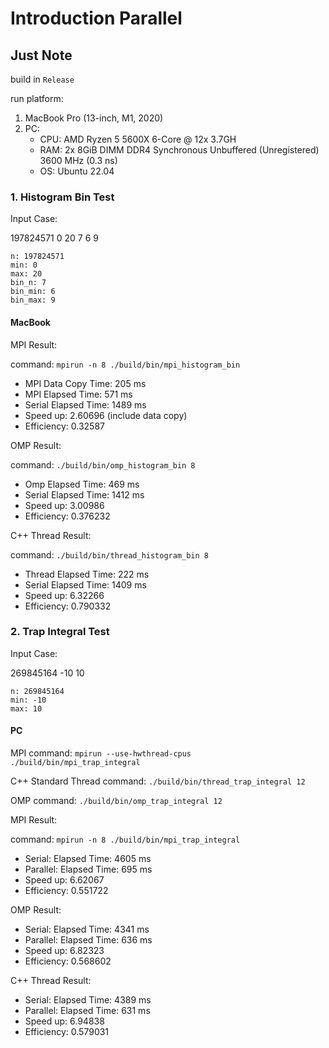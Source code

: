 # Introduction Parallel

## Just Note

build in `Release`

run platform:
1. MacBook Pro (13-inch, M1, 2020)
2. PC: 
    - CPU: AMD Ryzen 5 5600X 6-Core @ 12x 3.7GH
    - RAM: 2x 8GiB DIMM DDR4 Synchronous Unbuffered (Unregistered) 3600 MHz (0.3 ns)
    - OS: Ubuntu 22.04

### 1. Histogram Bin Test

Input Case:

197824571
0
20
7
6
9

``` text
n: 197824571
min: 0
max: 20
bin_n: 7
bin_min: 6
bin_max: 9
```

#### MacBook

MPI Result:

command: `mpirun -n 8 ./build/bin/mpi_histogram_bin`

- MPI Data Copy Time: 205 ms
- MPI Elapsed Time: 571 ms
- Serial Elapsed Time: 1489 ms
- Speed up: 2.60696 (include data copy)
- Efficiency: 0.32587

OMP Result:

command: `./build/bin/omp_histogram_bin 8`

- Omp Elapsed Time: 469 ms
- Serial Elapsed Time: 1412 ms
- Speed up: 3.00986
- Efficiency: 0.376232

C++ Thread Result:

command: `./build/bin/thread_histogram_bin 8`

- Thread Elapsed Time: 222 ms
- Serial Elapsed Time: 1409 ms
- Speed up: 6.32266
- Efficiency: 0.790332

### 2. Trap Integral Test

Input Case:

269845164 -10 10
```
n: 269845164
min: -10
max: 10
```

#### PC

MPI command: `mpirun --use-hwthread-cpus  ./build/bin/mpi_trap_integral`

C++ Standard Thread command: `./build/bin/thread_trap_integral 12`

OMP command: `./build/bin/omp_trap_integral 12`

MPI Result:

command: `mpirun -n 8 ./build/bin/mpi_trap_integral`

- Serial: Elapsed Time: 4605 ms
- Parallel: Elapsed Time: 695 ms
- Speed up: 6.62067
- Efficiency: 0.551722

OMP Result:

- Serial: Elapsed Time: 4341 ms
- Parallel: Elapsed Time: 636 ms
- Speed up: 6.82323
- Efficiency: 0.568602

C++ Thread Result:

- Serial: Elapsed Time: 4389 ms
- Parallel: Elapsed Time: 631 ms
- Speed up: 6.94838
- Efficiency: 0.579031

